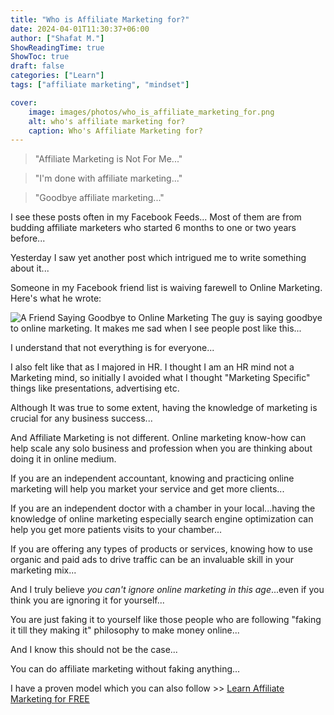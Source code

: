 ```yaml
---
title: "Who is Affiliate Marketing for?"
date: 2024-04-01T11:30:37+06:00
author: ["Shafat M."]
ShowReadingTime: true
ShowToc: true
draft: false
categories: ["Learn"]
tags: ["affiliate marketing", "mindset"]

cover: 
    image: images/photos/who_is_affiliate_marketing_for.png
    alt: who's affiliate marketing for?
    caption: Who's Affiliate Marketing for?
---
```


> "Affiliate Marketing is Not For Me..."

> "I'm done with affiliate marketing..."

> "Goodbye affiliate marketing..."


I see these posts often in my Facebook Feeds... Most of them are from budding affiliate marketers who started 6 months to one or two years before...

Yesterday I saw yet another post which intrigued me to write something about it...

Someone in my Facebook friend list is waiving farewell to Online Marketing. Here's what he wrote:

![A Friend Saying Goodbye to Online Marketing](/images/screenshots/a_guy_saying_goodbye_to_online_marketing.png)
The guy is saying goodbye to online marketing. It makes me sad when I see people post like this...

I understand that not everything is for everyone... 

I also felt like that as I majored in HR. I thought I am an HR mind not a Marketing mind, so initially I avoided what I thought "Marketing Specific" things like presentations, advertising etc. 

Although It was true to some extent, having the knowledge of marketing is crucial for any business success...

And Affiliate Marketing is not different. Online marketing know-how can help scale any solo business and profession when you are thinking about doing it in online medium.  

If you are an independent accountant, knowing and practicing online marketing will help you market your service and get more clients...

If you are an independent doctor with a chamber in your local...having the knowledge of online marketing especially search engine optimization can help you get more patients visits to your chamber...

If you are offering any types of products or services, knowing how to use organic and paid ads to drive traffic can be an invaluable skill in your marketing mix...

And I truly believe *you can't ignore online marketing in this age*...even if you think you are ignoring it for yourself...

You are just faking it to yourself like those people who are following "faking it till they making it" philosophy to make money online...

And I know this should not be the case...

You can do affiliate marketing without faking anything...

I have a proven model which you can also follow >> [Learn Affiliate Marketing for FREE](https://warriorplus.com/o2/a/gtqlqd/0)

